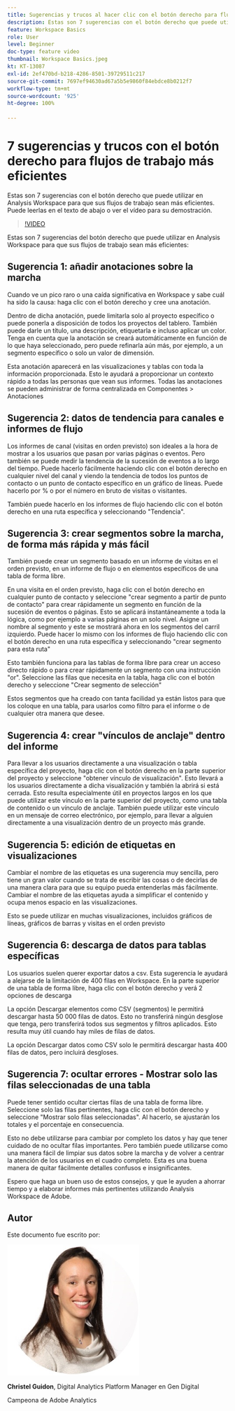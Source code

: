 ```yaml
---
title: Sugerencias y trucos al hacer clic con el botón derecho para flujos de trabajo más eficientes
description: Estas son 7 sugerencias con el botón derecho que puede utilizar en Analysis Workspace para que sus flujos de trabajo sean más eficientes.
feature: Workspace Basics
role: User
level: Beginner
doc-type: feature video
thumbnail: Workspace Basics.jpeg
kt: KT-13087
exl-id: 2ef470bd-b218-4286-8501-39729511c217
source-git-commit: 7697ef94630ad67a5b5e9860f84ebdce8b0212f7
workflow-type: tm+mt
source-wordcount: '925'
ht-degree: 100%

---
```


# 7 sugerencias y trucos con el botón derecho para flujos de trabajo más eficientes

Estas son 7 sugerencias con el botón derecho que puede utilizar en Analysis Workspace para que sus flujos de trabajo sean más eficientes. Puede leerlas en el texto de abajo o ver el vídeo para su demostración.

>[!VIDEO](https://video.tv.adobe.com/v/3422277/?quality=12&learn=on&captions=spa)

Estas son 7 sugerencias del botón derecho que puede utilizar en Analysis Workspace para que sus flujos de trabajo sean más eficientes:

## Sugerencia 1: añadir anotaciones sobre la marcha

Cuando ve un pico raro o una caída significativa en Workspace y sabe cuál ha sido la causa: haga clic con el botón derecho y cree una anotación.

Dentro de dicha anotación, puede limitarla solo al proyecto específico o puede ponerla a disposición de todos los proyectos del tablero. También puede darle un título, una descripción, etiquetarla e incluso aplicar un color. Tenga en cuenta que la anotación se creará automáticamente en función de lo que haya seleccionado, pero puede refinarla aún más, por ejemplo, a un segmento específico o solo un valor de dimensión.

Esta anotación aparecerá en las visualizaciones y tablas con toda la información proporcionada. Esto le ayudará a proporcionar un contexto rápido a todas las personas que vean sus informes. Todas las anotaciones se pueden administrar de forma centralizada en Componentes > Anotaciones

## Sugerencia 2: datos de tendencia para canales e informes de flujo

Los informes de canal (visitas en orden previsto) son ideales a la hora de mostrar a los usuarios que pasan por varias páginas o eventos. Pero también se puede medir la tendencia de la sucesión de eventos a lo largo del tiempo. Puede hacerlo fácilmente haciendo clic con el botón derecho en cualquier nivel del canal y viendo la tendencia de todos los puntos de contacto o un punto de contacto específico en un gráfico de líneas. Puede hacerlo por % o por el número en bruto de visitas o visitantes.

También puede hacerlo en los informes de flujo haciendo clic con el botón derecho en una ruta específica y seleccionando &quot;Tendencia&quot;.

## Sugerencia 3: crear segmentos sobre la marcha, de forma más rápida y más fácil

También puede crear un segmento basado en un informe de visitas en el orden previsto, en un informe de flujo o en elementos específicos de una tabla de forma libre.

En una visita en el orden previsto, haga clic con el botón derecho en cualquier punto de contacto y seleccione &quot;crear segmento a partir de punto de contacto&quot; para crear rápidamente un segmento en función de la sucesión de eventos o páginas. Esto se aplicará instantáneamente a toda la lógica, como por ejemplo a varias páginas en un solo nivel. Asigne un nombre al segmento y este se mostrará ahora en los segmentos del carril izquierdo. Puede hacer lo mismo con los informes de flujo haciendo clic con el botón derecho en una ruta específica y seleccionando &quot;crear segmento para esta ruta&quot;

Esto también funciona para las tablas de forma libre para crear un acceso directo rápido o para crear rápidamente un segmento con una instrucción &quot;or&quot;. Seleccione las filas que necesita en la tabla, haga clic con el botón derecho y seleccione &quot;Crear segmento de selección&quot;

Estos segmentos que ha creado con tanta facilidad ya están listos para que los coloque en una tabla, para usarlos como filtro para el informe o de cualquier otra manera que desee.

## Sugerencia 4: crear &quot;vínculos de anclaje&quot; dentro del informe

Para llevar a los usuarios directamente a una visualización o tabla específica del proyecto, haga clic con el botón derecho en la parte superior del proyecto y seleccione &quot;obtener vínculo de visualización&quot;. Esto llevará a los usuarios directamente a dicha visualización y también la abrirá si está cerrada. Esto resulta especialmente útil en proyectos largos en los que puede utilizar este vínculo en la parte superior del proyecto, como una tabla de contenido o un vínculo de anclaje. También puede utilizar este vínculo en un mensaje de correo electrónico, por ejemplo, para llevar a alguien directamente a una visualización dentro de un proyecto más grande.

## Sugerencia 5: edición de etiquetas en visualizaciones

Cambiar el nombre de las etiquetas es una sugerencia muy sencilla, pero tiene un gran valor cuando se trata de escribir las cosas o de decirlas de una manera clara para que su equipo pueda entenderlas más fácilmente. Cambiar el nombre de las etiquetas ayuda a simplificar el contenido y ocupa menos espacio en las visualizaciones.

Esto se puede utilizar en muchas visualizaciones, incluidos gráficos de líneas, gráficos de barras y visitas en el orden previsto

## Sugerencia 6: descarga de datos para tablas específicas

Los usuarios suelen querer exportar datos a csv. Esta sugerencia le ayudará a alejarse de la limitación de 400 filas en Workspace. En la parte superior de una tabla de forma libre, haga clic con el botón derecho y verá 2 opciones de descarga

La opción Descargar elementos como CSV (segmentos) le permitirá descargar hasta 50 000 filas de datos.  Esto no transferirá ningún desglose que tenga, pero transferirá todos sus segmentos y filtros aplicados. Esto resulta muy útil cuando hay miles de filas de datos.

La opción Descargar datos como CSV solo le permitirá descargar hasta 400 filas de datos, pero incluirá desgloses.

## Sugerencia 7: ocultar errores - Mostrar solo las filas seleccionadas de una tabla

Puede tener sentido ocultar ciertas filas de una tabla de forma libre. Seleccione solo las filas pertinentes, haga clic con el botón derecho y seleccione &quot;Mostrar solo filas seleccionadas&quot;. Al hacerlo, se ajustarán los totales y el porcentaje en consecuencia.

Esto no debe utilizarse para cambiar por completo los datos y hay que tener cuidado de no ocultar filas importantes. Pero también puede utilizarse como una manera fácil de limpiar sus datos sobre la marcha y de volver a centrar la atención de los usuarios en el cuadro completo. Esta es una buena manera de quitar fácilmente detalles confusos e insignificantes.

Espero que haga un buen uso de estos consejos, y que le ayuden a ahorrar tiempo y a elaborar informes más pertinentes utilizando Analysis Workspace de Adobe.

## Autor

Este documento fue escrito por:

![Christel Guidon](assets/christel-guidon.jpg)

**Christel Guidon**, Digital Analytics Platform Manager en Gen Digital

Campeona de Adobe Analytics

